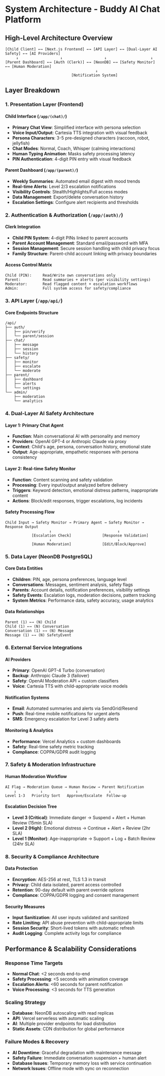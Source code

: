 # System Architecture - Buddy AI Chat Platform

## High-Level Architecture Overview

```
[Child Client] ←→ [Next.js Frontend] ←→ [API Layer] ←→ [Dual-Layer AI Safety] ←→ [AI Providers]
     ↓                   ↓                   ↓                    ↓
[Parent Dashboard] ←→ [Auth (Clerk)] ←→ [NeonDB] ←→ [Safety Monitor] ←→ [Human Moderation]
                                         ↓
                              [Notification System]
```

## Layer Breakdown

### 1. Presentation Layer (Frontend)

#### Child Interface (`/app/(chat)/`)
- **Primary Chat View**: Simplified interface with persona selection
- **Voice Input/Output**: Cartesia TTS integration with visual feedback
- **Persona Characters**: 3-5 pre-designed characters (raccoon, robot, jellyfish)
- **Chat Modes**: Normal, Coach, Whisper (calming interactions)
- **Human Typing Animation**: Masks safety processing latency
- **PIN Authentication**: 4-digit PIN entry with visual feedback

#### Parent Dashboard (`/app/(parent)/`)
- **Weekly Summaries**: Automated email digest with mood trends
- **Real-time Alerts**: Level 2/3 escalation notifications
- **Visibility Controls**: Stealth/Highlights/Full access modes
- **Data Management**: Export/delete conversation history
- **Escalation Settings**: Configure alert recipients and thresholds

### 2. Authentication & Authorization (`/app/(auth)/`)

#### Clerk Integration
- **Child PIN System**: 4-digit PINs linked to parent accounts
- **Parent Account Management**: Standard email/password with MFA
- **Session Management**: Secure session handling with child privacy focus
- **Family Structure**: Parent-child account linking with privacy boundaries

#### Access Control Matrix
```
Child (PIN):     Read/Write own conversations only
Parent:          Read summaries + alerts (per visibility settings)
Moderator:       Read flagged content + escalation workflows
Admin:           Full system access for safety/compliance
```

### 3. API Layer (`/app/api/`)

#### Core Endpoints Structure
```
/api/
├── auth/
│   ├── pin/verify
│   └── parent/session
├── chat/
│   ├── message
│   ├── session
│   └── history
├── safety/
│   ├── monitor
│   ├── escalate
│   └── moderate
├── parent/
│   ├── dashboard
│   ├── alerts
│   └── settings
└── admin/
    ├── moderation
    └── analytics
```

### 4. Dual-Layer AI Safety Architecture

#### Layer 1: Primary Chat Agent
- **Function**: Main conversational AI with personality and memory
- **Providers**: OpenAI GPT-4 or Anthropic Claude via proxy
- **Context**: Child's age, persona, conversation history, emotional state
- **Output**: Age-appropriate, empathetic responses with persona consistency

#### Layer 2: Real-time Safety Monitor
- **Function**: Content scanning and safety validation
- **Processing**: Every input/output analyzed before delivery
- **Triggers**: Keyword detection, emotional distress patterns, inappropriate content
- **Actions**: Block/edit responses, trigger escalations, log incidents

#### Safety Processing Flow
```
Child Input → Safety Monitor → Primary Agent → Safety Monitor → Response Output
                    ↓                              ↓
            [Escalation Check]              [Response Validation]
                    ↓                              ↓
            [Human Moderation]              [Edit/Block/Approve]
```

### 5. Data Layer (NeonDB PostgreSQL)

#### Core Data Entities
- **Children**: PIN, age, persona preferences, language level
- **Conversations**: Messages, sentiment analysis, safety flags
- **Parents**: Account details, notification preferences, visibility settings
- **Safety Events**: Escalation logs, moderation decisions, pattern tracking
- **System Metrics**: Performance data, safety accuracy, usage analytics

#### Data Relationships
```
Parent (1) ←→ (N) Child
Child (1) ←→ (N) Conversation
Conversation (1) ←→ (N) Message
Message (1) ←→ (N) SafetyEvent
```

### 6. External Service Integrations

#### AI Providers
- **Primary**: OpenAI GPT-4 Turbo (conversation)
- **Backup**: Anthropic Claude 3 (failover)
- **Safety**: OpenAI Moderation API + custom classifiers
- **Voice**: Cartesia TTS with child-appropriate voice models

#### Notification Systems
- **Email**: Automated summaries and alerts via SendGrid/Resend
- **Push**: Real-time mobile notifications for urgent alerts
- **SMS**: Emergency escalation for Level 3 safety alerts

#### Monitoring & Analytics
- **Performance**: Vercel Analytics + custom dashboards
- **Safety**: Real-time safety metric tracking
- **Compliance**: COPPA/GDPR audit logging

### 7. Safety & Moderation Infrastructure

#### Human Moderation Workflow
```
AI Flag → Moderation Queue → Human Review → Parent Notification
    ↓           ↓               ↓              ↓
Level 1-3   Priority Sort   Approve/Escalate  Follow-up
```

#### Escalation Decision Tree
- **Level 3 (Critical)**: Immediate danger → Suspend + Alert + Human Review (15min SLA)
- **Level 2 (High)**: Emotional distress → Continue + Alert + Review (2hr SLA)  
- **Level 1 (Monitor)**: Age-inappropriate → Support + Log + Batch Review (24hr SLA)

### 8. Security & Compliance Architecture

#### Data Protection
- **Encryption**: AES-256 at rest, TLS 1.3 in transit
- **Privacy**: Child data isolated, parent access controlled
- **Retention**: 90-day default with parent override options
- **Compliance**: COPPA/GDPR logging and consent management

#### Security Measures
- **Input Sanitization**: All user inputs validated and sanitized
- **Rate Limiting**: API abuse prevention with child-appropriate limits
- **Session Security**: Short-lived tokens with automatic refresh
- **Audit Logging**: Complete activity logs for compliance

## Performance & Scalability Considerations

### Response Time Targets
- **Normal Chat**: <2 seconds end-to-end
- **Safety Processing**: <5 seconds with animation coverage
- **Escalation Alerts**: <60 seconds for parent notification
- **Voice Processing**: <3 seconds for TTS generation

### Scaling Strategy
- **Database**: NeonDB autoscaling with read replicas
- **API**: Vercel serverless with automatic scaling
- **AI**: Multiple provider endpoints for load distribution
- **Static Assets**: CDN distribution for global performance

### Failure Modes & Recovery
- **AI Downtime**: Graceful degradation with maintenance message
- **Safety Failure**: Immediate conversation suspension + human alert
- **Database Issues**: Temporary memory loss with service continuation
- **Network Issues**: Offline mode with sync on reconnection